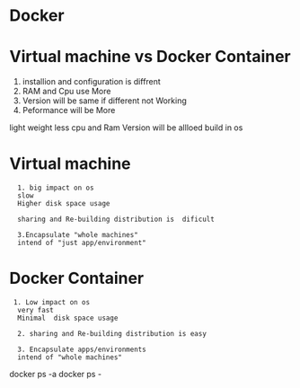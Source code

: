# Docker
  
# Virtual machine vs  Docker Container


1. installion and configuration is diffrent
2. RAM and Cpu use More
3. Version will be same if different not Working
4. Peformance will be More



light weight
less cpu and Ram
Version will be allloed
build in os


# Virtual machine
      1. big impact on os
      slow
      Higher disk space usage

      sharing and Re-building distribution is  dificult

      3.Encapsulate "whole machines"
      intend of "just app/environment"

# Docker Container
     1. Low impact on os
      very fast
      Minimal  disk space usage

      2. sharing and Re-building distribution is easy

      3. Encapsulate apps/environments
      intend of "whole machines"


docker ps -a
docker ps -